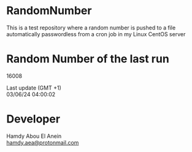 # RandomNumber    
This is a test repository where a random number is pushed to a file automatically passwordless from a cron job in my Linux CentOS server    
# Random Number of the last run   
16008
      
Last update (GMT +1)    
03/06/24 04:00:02
# Developer    
Hamdy Abou El Anein   
hamdy.aea@protonmail.com
